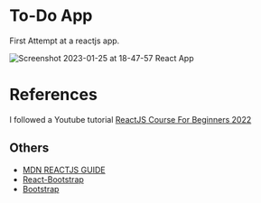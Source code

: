 # To-Do App

First Attempt at a reactjs app.

![Screenshot 2023-01-25 at 18-47-57 React App](https://user-images.githubusercontent.com/62944890/214625893-3ca6c1d8-4b44-42f9-8bbf-25db34794898.png)

# References
I followed a Youtube tutorial
[ReactJS Course For Beginners 2022](https://www.youtube.com/watch?v=U2Wltnv-doo&list=PLpPqplz6dKxW5ZfERUPoYTtNUNvrEebAR)

## Others
- [MDN REACTJS GUIDE](https://developer.mozilla.org/en-US/docs/Learn/Tools_and_testing/Client-side_JavaScript_frameworks/React_getting_started)
- [React-Bootstrap](https://react-bootstrap.github.io/getting-started/introduction/)
- [Bootstrap](https://getbootstrap.com/docs/5.0/getting-started/introduction/)



